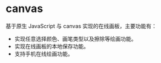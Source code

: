 # canvas
基于原生 JavaScript 与 canvas 实现的在线画板，主要功能有：
- 实现任意选择颜色、画笔类型以及擦除等绘画功能。
- 实现在线画板的本地保存功能。
- 支持手机在线绘画功能。

